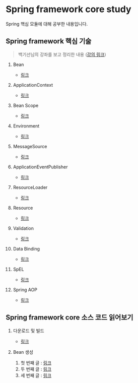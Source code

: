# Spring framework core study

Spring 핵심 모듈에 대해 공부한 내용입니다.

## Spring framework 핵심 기술

> 백기선님의 강좌를 보고 정리한 내용 ([강의 링크](https://www.inflearn.com/course/spring-framework_core/dashboard))

1. Bean
    - [링크](https://private-space.tistory.com/48)

2. ApplicationContext
    - [링크](https://private-space.tistory.com/49)

3. Bean Scope
    - [링크](https://private-space.tistory.com/52)

4. Environment
    - [링크](https://private-space.tistory.com/53)

5. MessageSource
    - [링크](https://private-space.tistory.com/54)

6. ApplicationEventPublisher
    - [링크](https://private-space.tistory.com/55)

7. ResourceLoader
    - [링크](https://private-space.tistory.com/56)

8. Resource
    - [링크](https://private-space.tistory.com/57)

9. Validation
    - [링크](https://private-space.tistory.com/58)

10. Data Binding
    - [링크](https://private-space.tistory.com/59)

11. SpEL
    - [링크](https://private-space.tistory.com/61)

12. Spring AOP
    - [링크](https://private-space.tistory.com/62)

## Spring framework core 소스 코드 읽어보기

1. 다운로드 및 빌드
    - [링크](https://private-space.tistory.com/45)

2. Bean 생성
    1. 첫 번째 글 : [링크](https://private-space.tistory.com/50)
    2. 두 번째 글 : [링크](https://private-space.tistory.com/71)
    3. 세 번째 글 : [링크](https://private-space.tistory.com/85)
